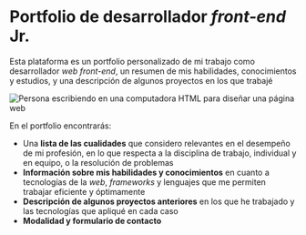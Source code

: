 # Portfolio de desarrollador _front-end_ Jr.

Esta plataforma es un portfolio personalizado de mi trabajo como desarrollador _web front-end_, un
resumen de mis habilidades, conocimientos y estudios, y una descripción de algunos proyectos en los que trabajé

![Persona escribiendo en una computadora HTML para diseñar una página *web*](https://blog.openclassrooms.com/es/wp-content/uploads/sites/5/2017/09/AdobeStock_126016889apaisado-710x367.jpg 'Diseño web')

En el portfolio encontrarás:

-   Una **lista de las cualidades** que considero relevantes en el desempeño de mi profesión, en lo que respecta a la
    disciplina de trabajo, individual y en equipo, o la resolución de problemas
-   **Información sobre mis habilidades y conocimientos** en cuanto a tecnologías de la _web_, _frameworks_ y lenguajes
    que me permiten trabajar eficiente y óptimamente
-   **Descripción de algunos proyectos anteriores** en los que he trabajado y las tecnologías que apliqué en cada caso
-   **Modalidad y formulario de contacto**
